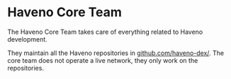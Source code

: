 # Haveno Core Team

The Haveno Core Team takes care of everything related to Haveno development.

They maintain all the Haveno repositories in [github.com/haveno-dex/](https://github.com/haveno-dex/). The core team does not operate a live network, they only work on the repositories.